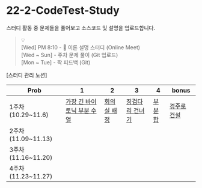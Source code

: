 # 22-2-CodeTest-Study
스터디 활동 중 문제들을 풀어보고 소스코드 및 설명을 업로드합니다.

> 💡 <br>
> [Wed] PM 8:10 - 👥 이론 설명 스터디 (Online Meet)<br>
> [Wed ~ Sun] - 주차 문제 풀이 (Git 업로드)<br>
> [Mon ~ Tue] - 짝 피드백 (Git)<br>

[스터디 관리 노션]


| Prob | 1 | 2 | 3 | 4 | bonus |
| --- | --- | --- | --- | --- | --- | 
| 1주차 (10.29~11.6) | [가장 긴 바이토닉 부분 수열](https://www.acmicpc.net/problem/11054) | [회의실 배정](https://www.acmicpc.net/problem/1931) | [징검다리 건너기](https://school.programmers.co.kr/learn/courses/30/lessons/64062) | [부분합](https://www.acmicpc.net/problem/1806) | [경주로 건설](https://school.programmers.co.kr/learn/courses/30/lessons/67259) |
| 2주차 (11.09~11.13) |  |  |  |  |  |
| 3주차 (11.16~11.20) |  |  |  |  |  |
| 4주차 (11.23~11.27) |  |  |  |  |  |

